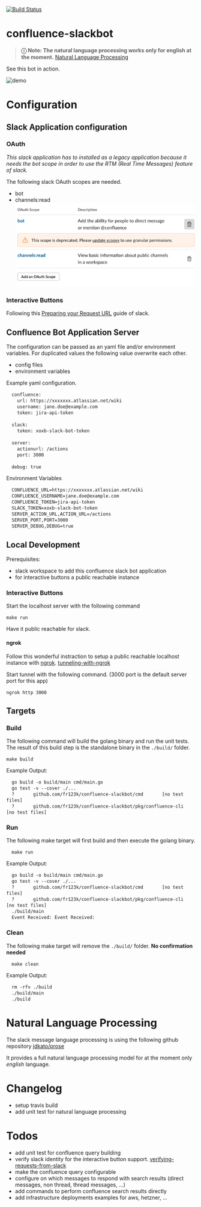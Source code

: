 [![Build Status](https://travis-ci.com/fr123k/confluence-slackbot.svg?branch=main)](https://travis-ci.com/fr123k/confluence-slackbot)

# confluence-slackbot

> **ⓘ Note: The natural language processing works only for english at the moment.**
> [Natural Language Processing](#natural-language-processing)

See this bot in action.

![demo](./image/demo.gif)

# Configuration

## Slack Application configuration

### OAuth
*This slack application has to installed as a legacy application because it needs
the bot scope in order to use the RTM (Real Time Messages) feature of slack.*

The following slack OAuth scopes are needed.
* bot
* channels:read
![slack scope](./image/slack_scopes.png)

### Interactive Buttons

Following this [Preparing your Request URL](https://api.slack.com/legacy/interactive-messages#making-messages-interactive__readying-your-application-for-interactive-messages) guide of slack.

## Confluence Bot Application Server
The configuration can be passed as an yaml file and/or environment variables.
For duplicated values the following value overwrite each other.
* config files
* environment variables
  
Example yaml configuration.
```
  confluence:
    url: https://xxxxxxx.atlassian.net/wiki
    username: jane.doe@example.com
    token: jira-api-token

  slack:
    token: xoxb-slack-bot-token

  server:
    actionurl: /actions
    port: 3000

  debug: true
```
Environment Variables
```
  CONFLUENCE_URL=https://xxxxxxx.atlassian.net/wiki
  CONFLUENCE_USERNAME=jane.doe@example.com
  CONFLUENCE_TOKEN=jira-api-token
  SLACK_TOKEN=xoxb-slack-bot-token
  SERVER_ACTION_URL,ACTION_URL=/actions
  SERVER_PORT,PORT=3000
  SERVER_DEBUG,DEBUG=true
```

## Local Development

Prerequisites:
* slack workspace to add this confluence slack bot application
* for interactive buttons a public reachable instance

### Interactive Buttons

Start the localhost server with the following command
```
make run
```
Have it public reachable for slack.

#### ngrok

Follow this wonderful instraction to setup a public reachable localhost instance with [ngrok](https://ngrok.com/).
[tunneling-with-ngrok](https://api.slack.com/tutorials/tunneling-with-ngrok)

Start tunnel with the following command. (3000 port is the default server port for this app)
```
ngrok http 3000
```

## Targets

### Build

The following command will build the golang binary and run the unit tests.
The result of this build step is the standalone binary in the `./build/` folder. 

```
make build
```

Example Output:
```
  go build -o build/main cmd/main.go
  go test -v --cover ./...
  ?       github.com/fr123k/confluence-slackbot/cmd       [no test files]
  ?       github.com/fr123k/confluence-slackbot/pkg/confluence-cli        [no test files]
```

### Run

The following make target will first build and then execute the golang binary.
```
  make run
```

Example Output:
```
  go build -o build/main cmd/main.go
  go test -v --cover ./...
  ?       github.com/fr123k/confluence-slackbot/cmd       [no test files]
  ?       github.com/fr123k/confluence-slackbot/pkg/confluence-cli        [no test files]
  ./build/main
  Event Received: Event Received:
```

### Clean

The following make target will remove the `./build/` folder.
**No confirmation needed**
```
  make clean
```

Example Output:
```
  rm -rfv ./build
  ./build/main
  ./build
```

# Natural Language Processing

The slack message language processing is using the following github repository [jdkato/prose](https://github.com/jdkato/prose)

It provides a full natural language processing model for at the moment only *english* language.

# Changelog

* setup travis build
* add unit test for natural language processing

# Todos

* add unit test for confluence query building
* verify slack identity for the interactive button support. [verifying-requests-from-slack](https://api.slack.com/authentication/verifying-requests-from-slack)
* make the confluence query configurable
* configure on which messages to respond with search results (direct messages, non thread, thread messages, ...)
* add commands to perform confluence search results directly
* add infrastructure deployments examples for aws, hetzner, ...
